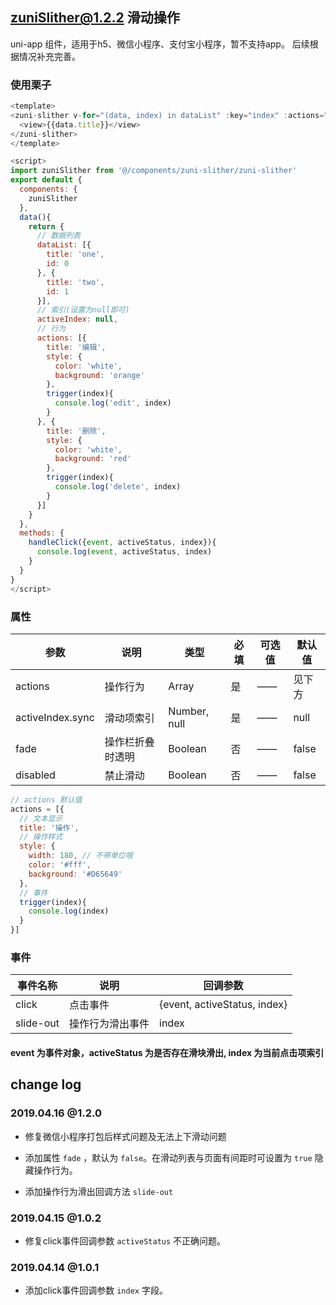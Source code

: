 ## zuniSlither@1.2.2 滑动操作

uni-app 组件，适用于h5、微信小程序、支付宝小程序，暂不支持app。
后续根据情况补充完善。

### 使用栗子

```js
<template>
<zuni-slither v-for="(data, index) in dataList" :key="index" :actions="actions" :active-index.sync="activeIndex" :fade="true" @click="handleClick">
  <view>{{data.title}}</view>
</zuni-slither>
</template>

<script>
import zuniSlither from '@/components/zuni-slither/zuni-slither'
export default {
  components: {
    zuniSlither
  },
  data(){
    return {
      // 数据列表
      dataList: [{
        title: 'one',
        id: 0
      }, {
        title: 'two',
        id: 1
      }],
      // 索引(设置为null即可)
      activeIndex: null,
      // 行为
      actions: [{
        title: '编辑',
        style: {
          color: 'white',
          background: 'orange'
        },
        trigger(index){
          console.log('edit', index)
        }
      }, {
        title: '删除',
        style: {
          color: 'white',
          background: 'red'
        },
        trigger(index){
          console.log('delete', index)
        }
      }]
    }
  },
  methods: {
    handleClick({event, activeStatus, index}){
      console.log(event, activeStatus, index)
    }
  }
}
</script>
```

### 属性

| 参数             | 说明       | 类型         | 必填 | 可选值 | 默认值 |
| ---------------- | ---------- | ------------ | ---- | ------ | ------ |
| actions          | 操作行为   | Array        | 是   | ——   | 见下方 |
| activeIndex.sync | 滑动项索引 | Number, null | 是   | ——   | null   |
| fade         | 操作栏折叠时透明   | Boolean      | 否   | ——   | false  |
| disabled         | 禁止滑动   | Boolean      | 否   | ——   | false  |

```js
// actions 默认值
actions = [{
  // 文本显示
  title: '操作',
  // 操作样式
  style: {
    width: 180, // 不带单位哦
    color: '#fff',
    background: '#D65649'
  },
  // 事件
  trigger(index){
    console.log(index)
  }
}]
```

### 事件

| 事件名称 | 说明     | 回调参数              |
| -------- | -------- | --------------------- |
| click    | 点击事件 | {event, activeStatus, index} |
| slide-out    | 操作行为滑出事件 | index |

#### event 为事件对象，activeStatus 为是否存在滑块滑出, index 为当前点击项索引

## change log

### 2019.04.16 @1.2.0

- 修复微信小程序打包后样式问题及无法上下滑动问题

- 添加属性 `fade` ，默认为 `false`。在滑动列表与页面有间距时可设置为 `true` 隐藏操作行为。

- 添加操作行为滑出回调方法 `slide-out`

### 2019.04.15 @1.0.2 
 
 - 修复click事件回调参数 `activeStatus` 不正确问题。
 
### 2019.04.14 @1.0.1 

- 添加click事件回调参数 `index` 字段。